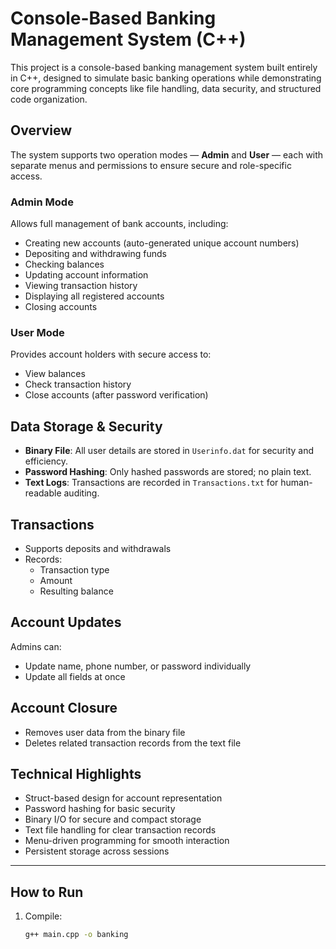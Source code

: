 # Console-Based Banking Management System (C++)

This project is a console-based banking management system built entirely in C++, designed to simulate basic banking operations while demonstrating core programming concepts like file handling, data security, and structured code organization.

## Overview
The system supports two operation modes — **Admin** and **User** — each with separate menus and permissions to ensure secure and role-specific access.

### Admin Mode
Allows full management of bank accounts, including:
- Creating new accounts (auto-generated unique account numbers)
- Depositing and withdrawing funds
- Checking balances
- Updating account information
- Viewing transaction history
- Displaying all registered accounts
- Closing accounts

### User Mode
Provides account holders with secure access to:
- View balances
- Check transaction history
- Close accounts (after password verification)

## Data Storage & Security
- **Binary File**: All user details are stored in `Userinfo.dat` for security and efficiency.
- **Password Hashing**: Only hashed passwords are stored; no plain text.
- **Text Logs**: Transactions are recorded in `Transactions.txt` for human-readable auditing.

## Transactions
- Supports deposits and withdrawals
- Records:
  - Transaction type
  - Amount
  - Resulting balance

## Account Updates
Admins can:
- Update name, phone number, or password individually
- Update all fields at once

## Account Closure
- Removes user data from the binary file
- Deletes related transaction records from the text file

## Technical Highlights
- Struct-based design for account representation
- Password hashing for basic security
- Binary I/O for secure and compact storage
- Text file handling for clear transaction records
- Menu-driven programming for smooth interaction
- Persistent storage across sessions

---

## How to Run
1. Compile:
   ```bash
   g++ main.cpp -o banking
